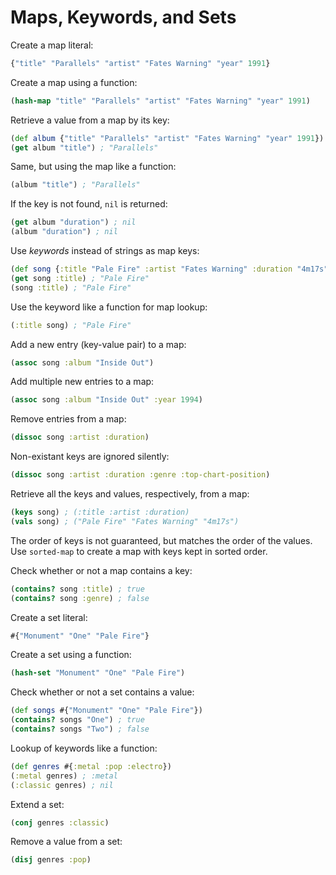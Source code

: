 # Maps, Keywords, and Sets

Create a map literal:

```clojure
{"title" "Parallels" "artist" "Fates Warning" "year" 1991}
```

Create a map using a function:

```clojure
(hash-map "title" "Parallels" "artist" "Fates Warning" "year" 1991)
```

Retrieve a value from a map by its key:

```clojure
(def album {"title" "Parallels" "artist" "Fates Warning" "year" 1991})
(get album "title") ; "Parallels"
```

Same, but using the map like a function:

```clojure
(album "title") ; "Parallels"
```

If the key is not found, `nil` is returned:

```clojure
(get album "duration") ; nil
(album "duration") ; nil
```

Use _keywords_ instead of strings as map keys:

```clojure
(def song {:title "Pale Fire" :artist "Fates Warning" :duration "4m17s"})
(get song :title) ; "Pale Fire"
(song :title) ; "Pale Fire"
```

Use the keyword like a function for map lookup:

```clojure
(:title song) ; "Pale Fire"
```

Add a new entry (key-value pair) to a map:

```clojure
(assoc song :album "Inside Out")
```

Add multiple new entries to a map:

```clojure
(assoc song :album "Inside Out" :year 1994)
```

Remove entries from a map:

```clojure
(dissoc song :artist :duration)
```

Non-existant keys are ignored silently:

```clojure
(dissoc song :artist :duration :genre :top-chart-position)
```

Retrieve all the keys and values, respectively, from a map:

```clojure
(keys song) ; (:title :artist :duration)
(vals song) ; ("Pale Fire" "Fates Warning" "4m17s")
```

The order of keys is not guaranteed, but matches the order of the values. Use
`sorted-map` to create a map with keys kept in sorted order.

Check whether or not a map contains a key:

```clojure
(contains? song :title) ; true
(contains? song :genre) ; false
```

Create a set literal:

```clojure
#{"Monument" "One" "Pale Fire"}
```

Create a set using a function:

```clojure
(hash-set "Monument" "One" "Pale Fire")
```

Check whether or not a set contains a value:

```clojure
(def songs #{"Monument" "One" "Pale Fire"})
(contains? songs "One") ; true
(contains? songs "Two") ; false
```

Lookup of keywords like a function:

```clojure
(def genres #{:metal :pop :electro})
(:metal genres) ; :metal
(:classic genres) ; nil
```

Extend a set:

```clojure
(conj genres :classic)
```

Remove a value from a set:

```clojure
(disj genres :pop)
```
